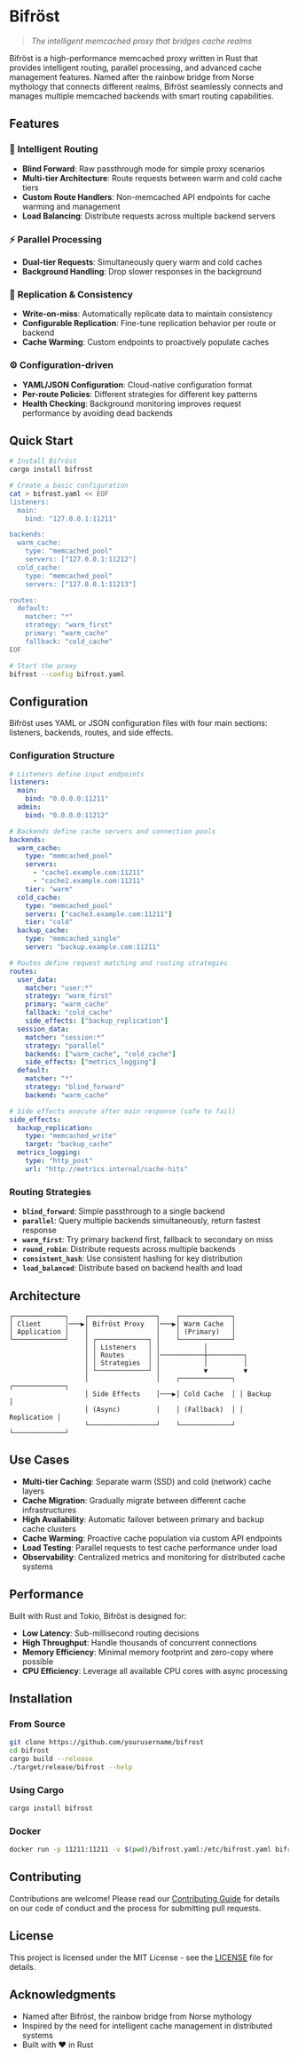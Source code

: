 # Bifröst

> *The intelligent memcached proxy that bridges cache realms*

Bifröst is a high-performance memcached proxy written in Rust that provides intelligent routing, parallel processing, and advanced cache management features. Named after the rainbow bridge from Norse mythology that connects different realms, Bifröst seamlessly connects and manages multiple memcached backends with smart routing capabilities.

## Features

### 🌈 **Intelligent Routing**
- **Blind Forward**: Raw passthrough mode for simple proxy scenarios
- **Multi-tier Architecture**: Route requests between warm and cold cache tiers
- **Custom Route Handlers**: Non-memcached API endpoints for cache warming and management
- **Load Balancing**: Distribute requests across multiple backend servers

### ⚡ **Parallel Processing**
- **Dual-tier Requests**: Simultaneously query warm and cold caches
- **Background Handling**: Drop slower responses in the background

### 🔄 **Replication & Consistency**
- **Write-on-miss**: Automatically replicate data to maintain consistency
- **Configurable Replication**: Fine-tune replication behavior per route or backend
- **Cache Warming**: Custom endpoints to proactively populate caches

### ⚙️ **Configuration-driven**
- **YAML/JSON Configuration**: Cloud-native configuration format
- **Per-route Policies**: Different strategies for different key patterns
- **Health Checking**: Background monitoring improves request performance by avoiding dead backends

## Quick Start

```bash
# Install Bifröst
cargo install bifrost

# Create a basic configuration
cat > bifrost.yaml << EOF
listeners:
  main:
    bind: "127.0.0.1:11211"

backends:
  warm_cache:
    type: "memcached_pool"
    servers: ["127.0.0.1:11212"]
  cold_cache:
    type: "memcached_pool"
    servers: ["127.0.0.1:11213"]

routes:
  default:
    matcher: "*"
    strategy: "warm_first"
    primary: "warm_cache"
    fallback: "cold_cache"
EOF

# Start the proxy
bifrost --config bifrost.yaml
```

## Configuration

Bifröst uses YAML or JSON configuration files with four main sections: listeners, backends, routes, and side effects.

### Configuration Structure

```yaml
# Listeners define input endpoints
listeners:
  main:
    bind: "0.0.0.0:11211"
  admin:
    bind: "0.0.0.0:11212"

# Backends define cache servers and connection pools
backends:
  warm_cache:
    type: "memcached_pool"
    servers:
      - "cache1.example.com:11211"
      - "cache2.example.com:11211"
    tier: "warm"
  cold_cache:
    type: "memcached_pool"
    servers: ["cache3.example.com:11211"]
    tier: "cold"
  backup_cache:
    type: "memcached_single"
    server: "backup.example.com:11211"

# Routes define request matching and routing strategies
routes:
  user_data:
    matcher: "user:*"
    strategy: "warm_first"
    primary: "warm_cache"
    fallback: "cold_cache"
    side_effects: ["backup_replication"]
  session_data:
    matcher: "session:*"
    strategy: "parallel"
    backends: ["warm_cache", "cold_cache"]
    side_effects: ["metrics_logging"]
  default:
    matcher: "*"
    strategy: "blind_forward"
    backend: "warm_cache"

# Side effects execute after main response (safe to fail)
side_effects:
  backup_replication:
    type: "memcached_write"
    target: "backup_cache"
  metrics_logging:
    type: "http_post"
    url: "http://metrics.internal/cache-hits"
```

### Routing Strategies

- **`blind_forward`**: Simple passthrough to a single backend
- **`parallel`**: Query multiple backends simultaneously, return fastest response
- **`warm_first`**: Try primary backend first, fallback to secondary on miss
- **`round_robin`**: Distribute requests across multiple backends
- **`consistent_hash`**: Use consistent hashing for key distribution
- **`load_balanced`**: Distribute based on backend health and load

## Architecture

```
┌─────────────┐    ┌─────────────────┐    ┌─────────────┐
│ Client      │───▶│ Bifröst Proxy   │───▶│ Warm Cache  │
│ Application │    │                 │    │ (Primary)   │
└─────────────┘    │ ┌─────────────┐ │    └─────────────┘
                   │ │ Listeners   │ │           │
                   │ │ Routes      │ │───────────┼─────────┐
                   │ │ Strategies  │ │           │         │
                   │ └─────────────┘ │           ▼         ▼
                   │                 │    ┌─────────────┐ ┌─────────────┐
                   │ Side Effects    │───▶│ Cold Cache  │ │ Backup      │
                   │ (Async)         │    │ (Fallback)  │ │ Replication │
                   └─────────────────┘    └─────────────┘ └─────────────┘
```

## Use Cases

- **Multi-tier Caching**: Separate warm (SSD) and cold (network) cache layers
- **Cache Migration**: Gradually migrate between different cache infrastructures
- **High Availability**: Automatic failover between primary and backup cache clusters
- **Cache Warming**: Proactive cache population via custom API endpoints
- **Load Testing**: Parallel requests to test cache performance under load
- **Observability**: Centralized metrics and monitoring for distributed cache systems

## Performance

Built with Rust and Tokio, Bifröst is designed for:
- **Low Latency**: Sub-millisecond routing decisions
- **High Throughput**: Handle thousands of concurrent connections
- **Memory Efficiency**: Minimal memory footprint and zero-copy where possible
- **CPU Efficiency**: Leverage all available CPU cores with async processing

## Installation

### From Source
```bash
git clone https://github.com/yourusername/bifrost
cd bifrost
cargo build --release
./target/release/bifrost --help
```

### Using Cargo
```bash
cargo install bifrost
```

### Docker
```bash
docker run -p 11211:11211 -v $(pwd)/bifrost.yaml:/etc/bifrost.yaml bifrost:latest
```

## Contributing

Contributions are welcome! Please read our [Contributing Guide](CONTRIBUTING.md) for details on our code of conduct and the process for submitting pull requests.

## License

This project is licensed under the MIT License - see the [LICENSE](LICENSE) file for details.

## Acknowledgments

- Named after Bifröst, the rainbow bridge from Norse mythology
- Inspired by the need for intelligent cache management in distributed systems
- Built with ❤️ in Rust
